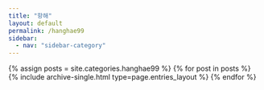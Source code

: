 ```yaml
---
title: "항해"
layout: default
permalink: /hanghae99
sidebar:
  - nav: "sidebar-category"
---
```



{% assign posts = site.categories.hanghae99 %}
{% for post in posts %} {% include archive-single.html type=page.entries_layout %} {% endfor %}
